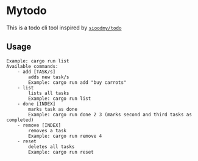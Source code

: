 # Mytodo
This is a todo cli tool inspired by [`sioodmy/todo`](https://github.com/sioodmy/todo)

## Usage
```
Example: cargo run list
Available commands:
    - add [TASK/s]
        adds new task/s
        Example: cargo run add "buy carrots"
    - list
        lists all tasks
        Example: cargo run list
    - done [INDEX]
        marks task as done
        Example: cargo run done 2 3 (marks second and third tasks as completed)
    - remove [INDEX]
        removes a task
        Example: cargo run remove 4
    - reset
        deletes all tasks
        Example: cargo run reset
```